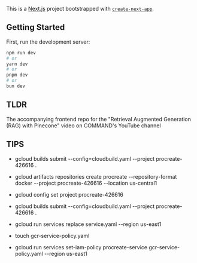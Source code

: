 This is a [Next.js](https://nextjs.org/) project bootstrapped with [`create-next-app`](https://github.com/vercel/next.js/tree/canary/packages/create-next-app).

## Getting Started

First, run the development server:

```bash
npm run dev
# or
yarn dev
# or
pnpm dev
# or
bun dev
```

## TLDR

The accompanying frontend repo for the "Retrieval Augmented Generation (RAG) with Pinecone" video on COMMAND's YouTube channel

## TIPS

- gcloud builds submit --config=cloudbuild.yaml --project procreate-426616 .

- gcloud artifacts repositories create procreate --repository-format docker --project procreate-426616 --location us-central1

- gcloud config set project procreate-426616

- gcloud builds submit --config=cloudbuild.yaml --project procreate-426616 .

- gcloud run services replace service.yaml --region us-east1

- touch gcr-service-policy.yaml

- gcloud run services set-iam-policy procreate-service gcr-service-policy.yaml --region us-east1
